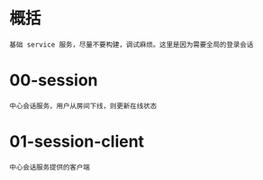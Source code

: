 # 概括
    基础 service 服务，尽量不要构建，调试麻烦。这里是因为需要全局的登录会话

# 00-session
    中心会话服务，用户从房间下线，则更新在线状态

# 01-session-client
    中心会话服务提供的客户端